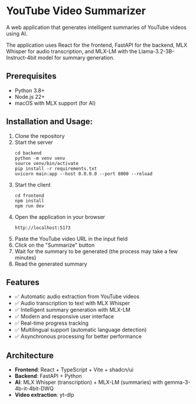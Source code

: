 # YouTube Video Summarizer

A web application that generates intelligent summaries of YouTube videos using AI.

The application uses React for the frontend, FastAPI for the backend, MLX Whisper for audio transcription, and MLX-LM with the Llama-3.2-3B-Instruct-4bit model for summary generation.

## Prerequisites

- Python 3.8+
- Node.js 22+
- macOS with MLX support (for AI)

## Installation and Usage:

1. Clone the repository
2. Start the server
   ```
   cd backend
   python -m venv venv
   source venv/bin/activate
   pip install -r requirements.txt
   uvicorn main:app --host 0.0.0.0 --port 8000 --reload
   ```
3. Start the client
   ```
   cd frontend
   npm install
   npm run dev
   ```
4. Open the application in your browser
   ```
   http://localhost:5173
   ```
5. Paste the YouTube video URL in the input field
6. Click on the "Summarize" button
7. Wait for the summary to be generated (the process may take a few minutes)
8. Read the generated summary

## Features

- ✅ Automatic audio extraction from YouTube videos
- ✅ Audio transcription to text with MLX Whisper
- ✅ Intelligent summary generation with MLX-LM
- ✅ Modern and responsive user interface
- ✅ Real-time progress tracking
- ✅ Multilingual support (automatic language detection)
- ✅ Asynchronous processing for better performance

## Architecture

- **Frontend**: React + TypeScript + Vite + shadcn/ui
- **Backend**: FastAPI + Python
- **AI**: MLX Whisper (transcription) + MLX-LM (summaries) with gemma-3-4b-it-4bit-DWQ
- **Video extraction**: yt-dlp
